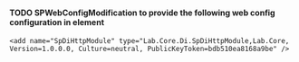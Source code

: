 #### TODO SPWebConfigModification to provide the following web config configuration in <modules/> element
 ```<add name="SpDiHttpModule" type="Lab.Core.Di.SpDiHttpModule,Lab.Core, Version=1.0.0.0, Culture=neutral, PublicKeyToken=bdb510ea8168a9be" />```
